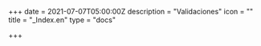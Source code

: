 +++
date = 2021-07-07T05:00:00Z
description = "Validaciones"
icon = ""
title = "_Index.en"
type = "docs"

+++
